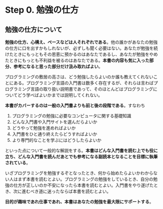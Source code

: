 # Step 0. 勉強の仕方

## 勉強の仕方について

**勉強の仕方、心構え、ペースなどは人それぞれである**。他の誰かがあなたの勉強の仕方に口を出すかもしれないが、必ずしも聞く必要はない。あなたが勉強を続けたときにもっともその恩恵に預かるのはあなたであるし、あなたが勉強をやめたときにもっとも不利益を被るのはあなたである。**本書の内容も気に入った部分、参考になると思った部分だけ汲み取ればよい**。

プログラミングの敷居の高さは、どう勉強したらよいのか誰も教えてくれないことにある。プログラミング言語の入門書は数多く存在するが、それらは言わばプログラミング言語の取り扱い説明書であって、そのほとんどはプログラミングについてどう学べばよいかまでは説明してくれない。

**本書がカバーするのは一般の入門書よりも前と後の段階である**。すなわち

1. プログラミングの勉強に必要なコンピュータに関する基礎知識
2. どんな入門書や入門サイトを選んだらよいか
3. どうやって勉強を進めればよいか
4. 入門書をひと通り終えたらどうすればよいか
5. より専門的なことを学ぶにはどうしたらよいか

といった点について一般的な解説をする。**本書はどんな入門書を読む上でも役に立ち、どんな入門書を読んだあとでも参考になる副読本となることを目標に執筆されている**。

いざプログラミングを勉強するぞとなったとき、何から始めたらよいかわからない人はまず本書を読むとよい。プログラミングの勉強をしているとき、自分の勉強の仕方が正しいのか不安になったら本書を読むとよい。入門書をやり遂げたとき、次に進むべき道に迷ったならば本書を読むとよい。

**目的が趣味であれ仕事であれ、本書はあなたの勉強を最大限にサポートする**。

